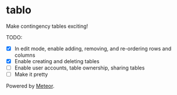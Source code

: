tablo
=====

Make contingency tables exciting!

TODO:
- [x] In edit mode, enable adding, removing, and re-ordering rows and columns
- [x] Enable creating and deleting tables
- [ ] Enable user accounts, table ownership, sharing tables
- [ ] Make it pretty

Powered by [Meteor](http://meteor.com/).
